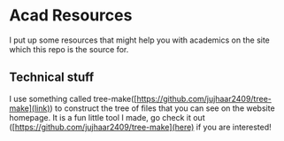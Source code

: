 # Acad Resources

I put up some resources that might help you with academics on the site which this repo is the source for.

## Technical stuff

I use something called tree-make([https://github.com/jujhaar2409/tree-make](link)) to construct the tree of files that you can see on the website homepage. It is a fun little tool I made, go check it out ([https://github.com/jujhaar2409/tree-make](here) if you are interested!
